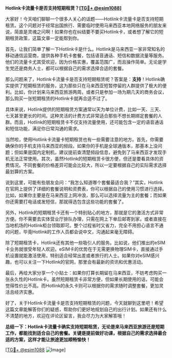 **Hotlink卡流量卡是否支持短期租赁？[[TG💪+ @esim1088](https://t.me/s/esim1088)]**

大家好！今天咱们聊聊一个很多人关心的话题——Hotlink卡流量卡是否支持短期租赁。这个问题对于经常出国旅行、需要临时使用马来西亚本地网络服务的朋友来说，简直是灵魂之问啊！如果你也在纠结要不要买Hotlink卡，或者想了解它的短期租赁政策，这篇文章一定能帮到你。

首先，让我们简单了解一下Hotlink卡是什么。Hotlink是马来西亚一家非常知名的移动通信运营商，提供各种手机卡套餐，包括语音通话、短信和数据流量等服务。他们的流量卡尤其受欢迎，因为价格实惠，覆盖范围广，而且操作简单。无论是学生党还是商务人士，都可以根据自己的需求选择合适的套餐。

那么问题来了，Hotlink卡流量卡是否支持短期租赁呢？答案是：**支持**！Hotlink确实提供了短期租赁的服务，这为那些只在马来西亚短暂停留的人群提供了极大的便利。比如，你计划来马来西亚旅游两周，或者只是参加一场为期几天的商务会议，那么购买一张短期租赁的Hotlink卡就再合适不过了。

具体来说，Hotlink提供的短期租赁方案通常以天为单位计费，比如一天、三天、七天甚至更长的时间。这种灵活的计费方式非常适合那些不想长期绑定套餐的人群。而且，Hotlink的短期租赁卡不仅支持流量使用，还可能包含一定的语音通话和短信功能，满足你日常沟通的需求。

当然啦，使用Hotlink卡流量卡短期租赁也有一些需要注意的地方。首先，你需要确保你的手机支持马来西亚的频段。如果你的手机是全球通版本，那基本上没问题；但如果是国内定制机，建议提前查清楚频段信息，避免到了马来西亚才发现手机无法正常使用。其次，虽然Hotlink的短期租赁卡很方便，但还是要看具体的资费情况。不同套餐的价格差异可能会比较大，所以一定要根据自己的实际需求选择最划算的方案。

说到这里，可能有些朋友会问：“我怎么知道哪个套餐最适合我？”其实，Hotlink在官网上提供了详细的套餐说明和资费表，你可以根据自己的使用习惯进行选择。比如，如果你主要是在马来西亚上网冲浪，那么可以选择流量为主的套餐；而如果你还需要打电话或发短信，那就得选包含这些功能的套餐了。

另外，Hotlink的短期租赁卡还有一个特别贴心的地方，那就是它的激活方式非常方便。你不需要去实体营业厅排队办理，只需在网上下单后邮寄到家，或者直接在当地机场的Hotlink柜台领取即可。整个过程省时又省力，完全不用担心语言不通的问题，毕竟Hotlink的工作人员都会说中文，沟通起来毫无障碍。

除了短期租赁卡，Hotlink还有其他一些吸引人的服务。比如说，他们推出的eSIM卡业务就很受年轻人欢迎。eSIM卡的优势在于无需更换物理SIM卡，直接通过手机设置就能激活使用，特别适合经常出差或者旅行的人士。如果你对eSIM感兴趣，也可以关注一下Hotlink的官网，那里会有最新的资讯和优惠活动。

最后，再给大家分享一个小贴士：如果你打算长期留在马来西亚，不妨考虑购买一张永久性的Hotlink卡。虽然短期租赁卡非常方便，但如果长期使用的话，可能会觉得性价比不高。而Hotlink的永久卡则可以根据你的需求随时调整套餐，更加灵活且经济实惠。

好了，关于Hotlink卡流量卡是否支持短期租赁的问题，今天就聊到这里吧！希望这篇文章能解答你们的疑惑，帮助你们更好地规划自己的出行计划。如果还有什么不清楚的地方，欢迎在评论区留言，我会尽力为大家解答哦！

**总结一下：Hotlink卡流量卡确实支持短期租赁，无论是来马来西亚旅游还是短期工作，都能找到适合自己的套餐。关键是提前做好功课，根据自己的需求选择最合适的方案，这样才能让旅途更加顺畅愉快！**

[[TG💪+ @esim1088](https://t.me/s/esim1088) ![Image](https://i.postimg.cc/4NQfJmqS/Snipaste-2025-05-13-00-14-12.png)]